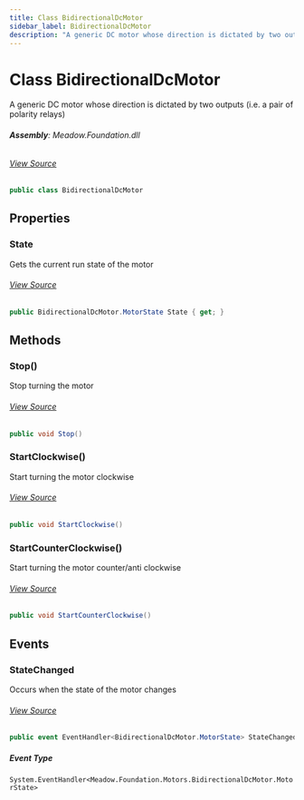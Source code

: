 ```yaml
---
title: Class BidirectionalDcMotor
sidebar_label: BidirectionalDcMotor
description: "A generic DC motor whose direction is dictated by two outputs (i.e. a pair of polarity relays)"
---
```

# Class BidirectionalDcMotor
A generic DC motor whose direction is dictated by two outputs (i.e. a pair of polarity relays)

###### **Assembly**: Meadow.Foundation.dll
###### [View Source](https://github.com/WildernessLabs/Meadow.Foundation.git/blob/develop/Source/Meadow.Foundation.Core/Motors/BidirectionalDcMotor.cs#L9)
```csharp title="Declaration"
public class BidirectionalDcMotor
```
## Properties
### State
Gets the current run state of the motor
###### [View Source](https://github.com/WildernessLabs/Meadow.Foundation.git/blob/develop/Source/Meadow.Foundation.Core/Motors/BidirectionalDcMotor.cs#L42)
```csharp title="Declaration"
public BidirectionalDcMotor.MotorState State { get; }
```
## Methods
### Stop()
Stop turning the motor
###### [View Source](https://github.com/WildernessLabs/Meadow.Foundation.git/blob/develop/Source/Meadow.Foundation.Core/Motors/BidirectionalDcMotor.cs#L80)
```csharp title="Declaration"
public void Stop()
```
### StartClockwise()
Start turning the motor clockwise
###### [View Source](https://github.com/WildernessLabs/Meadow.Foundation.git/blob/develop/Source/Meadow.Foundation.Core/Motors/BidirectionalDcMotor.cs#L89)
```csharp title="Declaration"
public void StartClockwise()
```
### StartCounterClockwise()
Start turning the motor counter/anti clockwise
###### [View Source](https://github.com/WildernessLabs/Meadow.Foundation.git/blob/develop/Source/Meadow.Foundation.Core/Motors/BidirectionalDcMotor.cs#L98)
```csharp title="Declaration"
public void StartCounterClockwise()
```
## Events
### StateChanged
Occurs when the state of the motor changes
###### [View Source](https://github.com/WildernessLabs/Meadow.Foundation.git/blob/develop/Source/Meadow.Foundation.Core/Motors/BidirectionalDcMotor.cs#L33)
```csharp title="Declaration"
public event EventHandler<BidirectionalDcMotor.MotorState> StateChanged
```
##### Event Type
`System.EventHandler<Meadow.Foundation.Motors.BidirectionalDcMotor.MotorState>`
